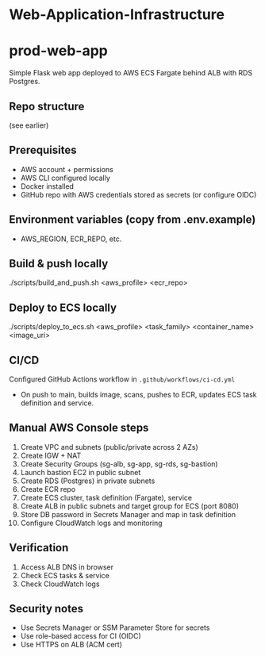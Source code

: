 # Web-Application-Infrastructure

# prod-web-app

Simple Flask web app deployed to AWS ECS Fargate behind ALB with RDS Postgres.

## Repo structure
(see earlier)

## Prerequisites
- AWS account + permissions
- AWS CLI configured locally
- Docker installed
- GitHub repo with AWS credentials stored as secrets (or configure OIDC)

## Environment variables (copy from .env.example)
- AWS_REGION, ECR_REPO, etc.

## Build & push locally
./scripts/build_and_push.sh <aws_profile> <region> <ecr_repo> <tag>

## Deploy to ECS locally
./scripts/deploy_to_ecs.sh <aws_profile> <region> <cluster> <service> <task_family> <container_name> <image_uri>

## CI/CD
Configured GitHub Actions workflow in `.github/workflows/ci-cd.yml`
- On push to main, builds image, scans, pushes to ECR, updates ECS task definition and service.

## Manual AWS Console steps
1. Create VPC and subnets (public/private across 2 AZs)
2. Create IGW + NAT
3. Create Security Groups (sg-alb, sg-app, sg-rds, sg-bastion)
4. Launch bastion EC2 in public subnet
5. Create RDS (Postgres) in private subnets
6. Create ECR repo
7. Create ECS cluster, task definition (Fargate), service
8. Create ALB in public subnets and target group for ECS (port 8080)
9. Store DB password in Secrets Manager and map in task definition
10. Configure CloudWatch logs and monitoring

## Verification
1. Access ALB DNS in browser
2. Check ECS tasks & service
3. Check CloudWatch logs

## Security notes
- Use Secrets Manager or SSM Parameter Store for secrets
- Use role-based access for CI (OIDC)
- Use HTTPS on ALB (ACM cert)

